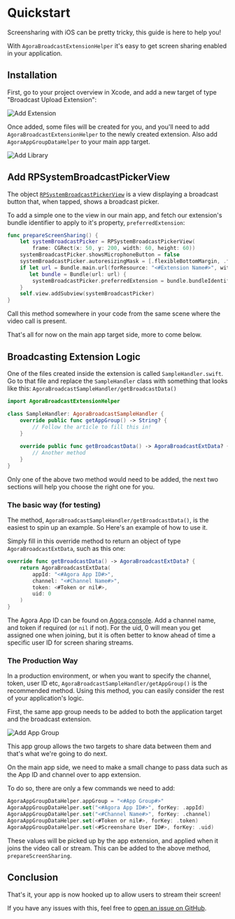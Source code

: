 # Quickstart

Screensharing with iOS can be pretty tricky, this guide is here to help you!

With ``AgoraBroadcastExtensionHelper`` it's easy to get screen sharing enabled in your application.

## Installation

First, go to your project overview in Xcode, and add a new target of type "Broadcast Upload Extension":

![Add Extension](add-app-extension.gif)

Once added, some files will be created for you, and you'll need to add ``AgoraBroadcastExtensionHelper`` to the newly created extension. Also add `AgoraAppGroupDataHelper` to your main app target.

![Add Library](add-helper-library)

## Add RPSystemBroadcastPickerView

The object [`RPSystemBroadcastPickerView`](https://developer.apple.com/documentation/replaykit/rpsystembroadcastpickerview) is a view displaying a broadcast button that, when tapped, shows a broadcast picker.

To add a simple one to the view in our main app, and fetch our extension's bundle identifier to apply to it's property, `preferredExtension`:

```swift
func prepareScreenSharing() {
    let systemBroadcastPicker = RPSystemBroadcastPickerView(
        frame: CGRect(x: 50, y: 200, width: 60, height: 60))
    systemBroadcastPicker.showsMicrophoneButton = false
    systemBroadcastPicker.autoresizingMask = [.flexibleBottomMargin, .flexibleRightMargin]
    if let url = Bundle.main.url(forResource: "<#Extension Name#>", withExtension: "appex", subdirectory: "PlugIns"),
       let bundle = Bundle(url: url) {
        systemBroadcastPicker.preferredExtension = bundle.bundleIdentifier
    }
    self.view.addSubview(systemBroadcastPicker)
}
```

Call this method somewhere in your code from the same scene where the video call is present.

That's all for now on the main app target side, more to come below.

## Broadcasting Extension Logic

One of the files created inside the extension is called `SampleHandler.swift`. Go to that file and replace the `SampleHandler` class with something that looks like this:
``AgoraBroadcastSampleHandler/getBroadcastData()``

```swift
import AgoraBroadcastExtensionHelper

class SampleHandler: AgoraBroadcastSampleHandler {
    override public func getAppGroup() -> String? {
        // Follow the article to fill this in!
    }
    
    override public func getBroadcastData() -> AgoraBroadcastExtData? {
        // Another method
    }
}
```

Only one of the above two method would need to be added, the next two sections will help you choose the right one for you.

### The basic way (for testing)

The method, ``AgoraBroadcastSampleHandler/getBroadcastData()``, is the easiest to spin up an example. So Here's an example of how to use it.

Simply fill in this override method to return an object of type ``AgoraBroadcastExtData``, such as this one:

```swift
override func getBroadcastData() -> AgoraBroadcastExtData? {
    return AgoraBroadcastExtData(
        appId: "<#Agora App ID#>",
        channel: "<#Channel Name#>",
        token: <#Token or nil#>,
        uid: 0
    )
}
```

The Agora App ID can be found on [Agora console](https://console.agora.io/). Add a channel name, and token if required (or `nil` if not). For the uid, 0 will mean you get assigned one when joining, but it is often better to know ahead of time a specific user ID for screen sharing streams.

### The Production Way

In a production environment, or when you want to specify the channel, token, user ID etc, ``AgoraBroadcastSampleHandler/getAppGroup()`` is the recommended method. Using this method, you can easily consider the rest of your application's logic.

First, the same app group needs to be added to both the application target and the broadcast extension.

![Add App Group](add-app-group)

This app group allows the two targets to share data between them and that's what we're going to do next.

On the main app side, we need to make a small change to pass data such as the App ID and channel over to app extension.

To do so, there are only a few commands we need to add:

```swift
AgoraAppGroupDataHelper.appGroup = "<#App Group#>"
AgoraAppGroupDataHelper.set("<#Agora App ID#>", forKey: .appId)
AgoraAppGroupDataHelper.set("<#Channel Name#>", forKey: .channel)
AgoraAppGroupDataHelper.set(<#Token or nil#>, forKey: .token)
AgoraAppGroupDataHelper.set(<#Screenshare User ID#>, forKey: .uid)
```

These values will be picked up by the app extension, and applied when it joins the video call or stream. This can be added to the above method, `prepareScreenSharing`.

## Conclusion

That's it, your app is now hooked up to allow users to stream their screen!

If you have any issues with this, feel free to [open an issue on GitHub](https://github.com/AgoraIO-Community/VideoUIKit-iOS/issues/new/choose).
